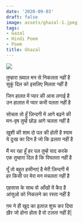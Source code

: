 ```yaml
---
date: '2020-09-03'
draft: false
image: assets/ghazal-1.jpeg
tags:
- Gazal
- Hindi Poem
- Poem
title: Ghazal
---
```

[![](https://wallpaperaccess.com/full/5557068.jpg)](https://wallpaperaccess.com/full/5557068.jpg)

  

तुम्हारा ख़्याल मन से निकलता नहीं है  
सुकूं दिल को इसलिए मिलता नहीं है  
  

जिन हालत में प्यार की आस लगाई है   
उन हालात में प्यार कभी पलता नहीं है   
  
सोचता तो हूँ ज़िन्दगी में आगे बढ़ने की   
मन-वृष तुम्हें छोड़ आगे चलता नहीं है   
  
खुशी की शाम दो पल की होती है श्याम   
ये दुःख का दिन है जो कि ढ़लता नहीं है   
  
मैं मर रहा हूँ हर पल तुम्हें याद करके   
एक तुम्हारा दिल है कि पिघलता नहीं है   
  
यूँ तो बहुत हसीनाएं है मेरी ज़िन्दगी में   
हर किसी पर मेरा मन मचलता नहीं है   
  
एहसास के साथ वो आँखों में कैद है   
आंसुओ को निकलने का रस्ता नहीं है  
  
ग़म ने ही खुद का इलाज़ शुरू कर दिया   
ख़ैर जो होना होता है वो टलता नहीं है|